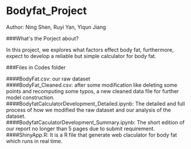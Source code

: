 # Bodyfat_Project
Author: Ning Shen, Ruyi Yan, Yiqun Jiang

###What's the Porject about?	

In this project, we explores what factors effect body fat, furthermore, expect to develop a reliable but simple calculator for body fat. 

###Files in Codes folder		

####BodyFat.csv: 
our raw dataset		
####BodyFat_Cleaned.csv: 
after some modification like deleting some points and recomputing some typos,  a new cleaned data file for further model construction.		
####BodyfatCalculatorDevelopment_Detailed.ipynb: 
The detailed and full process of how we modified the raw dataset and our analysis of the dataset.		
####BodyfatCaculatorDevelopment_Summary.ipynb: 
The short edition of our report no longer than 5 pages due to submit requirement.		
####ShinyApp.R: 
It is a R file that generate web claculator for body fat which runs in real time.
